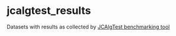 # jcalgtest_results
Datasets with results as collected by [JCAlgTest benchmarking tool](https://github.com/crocs-muni/JCAlgTest)










